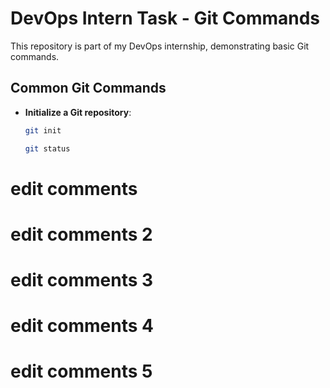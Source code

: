 # DevOps Intern Task - Git Commands

This repository is part of my DevOps internship, demonstrating basic Git commands.

## Common Git Commands

- **Initialize a Git repository**:
  ```bash
  git init

  git status
# edit comments
# edit comments 2
# edit comments 3
# edit comments 4
# edit comments 5